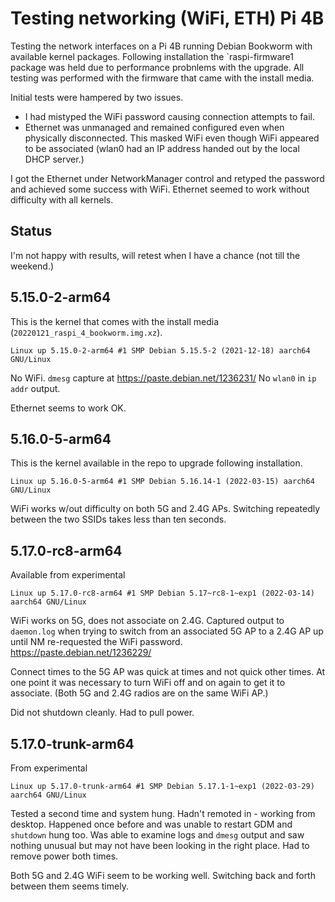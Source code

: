 # Testing networking (WiFi, ETH) Pi 4B

Testing the network interfaces on a Pi 4B running Debian Bookworm with available kernel packages. Following installation the `raspi-firmware1 package was held due to performance probnlems with the upgrade. All testing was performed with the firmware that came with the install media.

Initial tests were hampered by two issues.

* I had mistyped the WiFi password causing connection attempts to fail.
* Ethernet was unmanaged and remained configured even when physically disconnected. This masked WiFi even though WiFi appeared to be associated (wlan0 had an IP address handed out by the local DHCP server.)

I got the Ethernet under NetworkManager control and retyped the password and achieved some success with WiFi. Ethernet seemed to work without difficulty with all kernels.

## Status

I'm not happy with results, will retest when I have a chance (not till the weekend.)

## 5.15.0-2-arm64

This is the kernel that comes with the install media (`20220121_raspi_4_bookworm.img.xz`).

```text
Linux up 5.15.0-2-arm64 #1 SMP Debian 5.15.5-2 (2021-12-18) aarch64 GNU/Linux
```

No WiFi. `dmesg` capture at <https://paste.debian.net/1236231/> No `wlan0` in `ip addr` output.

Ethernet seems to work OK.

## 5.16.0-5-arm64

This is the kernel available in the repo to upgrade following installation.

```text
Linux up 5.16.0-5-arm64 #1 SMP Debian 5.16.14-1 (2022-03-15) aarch64 GNU/Linux
```

WiFi works w/out difficulty on both 5G and 2.4G APs. Switching repeatedly between the two SSIDs takes less than ten seconds.

## 5.17.0-rc8-arm64

Available from experimental

```text
Linux up 5.17.0-rc8-arm64 #1 SMP Debian 5.17~rc8-1~exp1 (2022-03-14) aarch64 GNU/Linux
```

WiFi works on 5G, does not associate on 2.4G. Captured output to `daemon.log` when trying to switch from an associated 5G AP to a 2.4G AP up until NM re-requested the WiFi password. <https://paste.debian.net/1236229/>

Connect times to the 5G AP was quick at times and not quick other times. At one point it was necessary to turn WiFi off and on again to get it to associate. (Both 5G and 2.4G radios are on the same WiFi AP.)

Did not shutdown cleanly. Had to pull power.

## 5.17.0-trunk-arm64

From experimental

```text
Linux up 5.17.0-trunk-arm64 #1 SMP Debian 5.17.1-1~exp1 (2022-03-29) aarch64 GNU/Linux
```

Tested a second time and system hung. Hadn't remoted in - working from desktop. Happened once before and was unable to restart GDM and `shutdown` hung too. Was able to examine logs and `dmesg` output and saw nothing unusual but may not have been looking in the right place. Had to remove power both times.

Both 5G and 2.4G WiFi seem to be working well. Switching back and forth between them seems timely.
